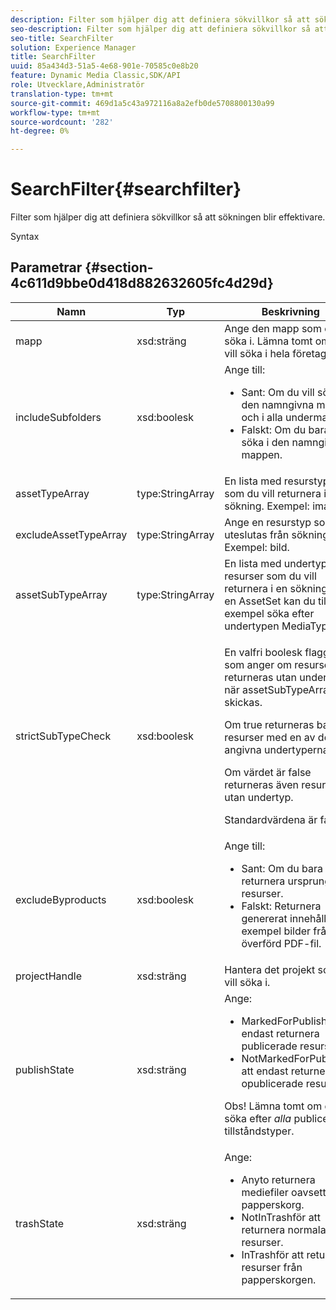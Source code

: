 ```yaml
---
description: Filter som hjälper dig att definiera sökvillkor så att sökningen blir effektivare.
seo-description: Filter som hjälper dig att definiera sökvillkor så att sökningen blir effektivare.
seo-title: SearchFilter
solution: Experience Manager
title: SearchFilter
uuid: 85a434d3-51a5-4e68-901e-70585c0e8b20
feature: Dynamic Media Classic,SDK/API
role: Utvecklare,Administratör
translation-type: tm+mt
source-git-commit: 469d1a5c43a972116a8a2efb0de5708800130a99
workflow-type: tm+mt
source-wordcount: '282'
ht-degree: 0%

---
```



# SearchFilter{#searchfilter}

Filter som hjälper dig att definiera sökvillkor så att sökningen blir effektivare.

Syntax

## Parametrar {#section-4c611d9bbe0d418d882632605fc4d29d}

<table id="table_57CEE262A33A4E898C6AFB30C93FD874"> 
 <thead> 
  <tr> 
   <th colname="col1" class="entry"> Namn </th> 
   <th colname="col2" class="entry"> Typ </th> 
   <th colname="col3" class="entry"> Beskrivning </th> 
  </tr> 
 </thead>
 <tbody> 
  <tr> 
   <td colname="col1"> <span class="codeph"> <span class="varname"> mapp</span> </span> </td> 
   <td colname="col2"> <span class="codeph"> xsd:sträng</span> </td> 
   <td colname="col3"> Ange den mapp som du vill söka i. Lämna tomt om du vill söka i hela företaget. </td> 
  </tr> 
  <tr> 
   <td colname="col1"> <span class="codeph"> <span class="varname"> includeSubfolders</span> </span> </td> 
   <td colname="col2"> <span class="codeph"> xsd:boolesk</span> </td> 
   <td colname="col3">Ange till: 
    <ul id="ul_BD8686943BD14D05A21C00192D4D70D3"> 
     <li id="li_B6A6DE5AAEFF4A80A8413B4785A88222"><span class="codeph"> Sant</span>: Om du vill söka i den namngivna mappen och i alla undermappar. </li> 
     <li id="li_10A581F98B4847ED8EBE4AECC3AD70A8"><span class="codeph"> Falskt</span>: Om du bara vill söka i den namngivna mappen. </li> 
    </ul> </td> 
  </tr> 
  <tr> 
   <td colname="col1"> <span class="codeph"> <span class="varname"> assetTypeArray</span> </span> </td> 
   <td colname="col2"> <span class="codeph"> type:StringArray</span> </td> 
   <td colname="col3">En lista med resurstyper som du vill returnera i en sökning. Exempel: <span class="codeph"> image</span>. </td> 
  </tr> 
  <tr> 
   <td colname="col1"> <span class="codeph"> <span class="varname"> excludeAssetTypeArray</span> </span> </td> 
   <td colname="col2"> <span class="codeph"> type:StringArray</span> </td> 
   <td colname="col3"> Ange en resurstyp som ska uteslutas från sökningen. Exempel: bild. </td> 
  </tr> 
  <tr> 
   <td colname="col1"> <span class="codeph"> <span class="varname"> assetSubTypeArray</span> </span> </td> 
   <td colname="col2"> <span class="codeph"> type:StringArray</span> </td> 
   <td colname="col3">En lista med undertyper av resurser som du vill returnera i en sökning. För en <span class="codeph"> AssetSet</span> kan du till exempel söka efter undertypen <span class="codeph"> MediaType</span>. </td> 
  </tr> 
  <tr> 
   <td colname="col1"><span class="codeph"><span class="varname"> strictSubTypeCheck</span></span> </td> 
   <td colname="col2"><span class="codeph"> xsd:boolesk</span> </td> 
   <td colname="col3"> <p>En valfri boolesk flagga som anger om resurser ska returneras utan undertyp när <span class="codeph"> assetSubTypeArray</span> skickas. </p> <p>Om true returneras bara resurser med en av de angivna undertyperna. </p> <p>Om värdet är false returneras även resurser utan undertyp. </p> <p>Standardvärdena är false. </p> </td> 
  </tr> 
  <tr> 
   <td colname="col1"> <span class="codeph"> <span class="varname"> excludeByproducts</span> </span> </td> 
   <td colname="col2"> <span class="codeph"> xsd:boolesk</span> </td> 
   <td colname="col3">Ange till: 
    <ul id="ul_8C164A5D9F0F43968C86A67FA6884F35"> 
     <li id="li_D8009688FF2C439D98D6C1052C1A6CBE"><span class="codeph"> Sant</span>: Om du bara vill returnera ursprungliga resurser. </li> 
     <li id="li_4970226BF0FF42388CAE4415FB63AF16"><span class="codeph"> Falskt</span>: Returnera genererat innehåll. Till exempel bilder från en överförd PDF-fil. </li> 
    </ul> </td> 
  </tr> 
  <tr> 
   <td colname="col1"> <span class="codeph"> <span class="varname"> projectHandle</span> </span> </td> 
   <td colname="col2"> <span class="codeph"> xsd:sträng</span> </td> 
   <td colname="col3"> Hantera det projekt som du vill söka i. </td> 
  </tr> 
  <tr> 
   <td colname="col1"> <span class="codeph"> <span class="varname"> publishState</span> </span> </td> 
   <td colname="col2"> <span class="codeph"> xsd:sträng</span> </td> 
   <td colname="col3">Ange: 
    <ul id="ul_96FFEE28F7624C1FB0356776B4C7CD53"> 
     <li id="li_DCB07288E5F44E05A4D83D3F34B0E08E"><span class="codeph"> MarkedForPublishför </span> att endast returnera publicerade resurser. </li> 
     <li id="li_9A9A852248DB490DB958AE986DF02672"><span class="codeph"> </span> NotMarkedForPublishför att endast returnera opublicerade resurser. </li> 
    </ul> <p>Obs! Lämna tomt om du vill söka efter <i>alla</i> publicerade tillståndstyper. </p> </td> 
  </tr> 
  <tr> 
   <td colname="col1"> <span class="codeph"> <span class="varname"> trashState</span> </span> </td> 
   <td colname="col2"> <span class="codeph"> xsd:sträng</span> </td> 
   <td colname="col3">Ange: 
    <ul id="ul_D31B903FA8DA4CFFABAFABA3D8DA91EC"> 
     <li id="li_E4386C8260E64F0BAFE5BA57FF788E48"><span class="codeph"> </span> Anyto returnera mediefiler oavsett deras papperskorg. </li> 
     <li id="li_0B8933FE18C643828075EC8CE8C0223C"><span class="codeph"> </span> NotInTrashför att returnera normala resurser. </li> 
     <li id="li_A1F46A0762FA4D4BA9F7247338238DC6"><span class="codeph"> </span> InTrashför att returnera resurser från papperskorgen. </li> 
    </ul> </td> 
  </tr> 
 </tbody> 
</table>


